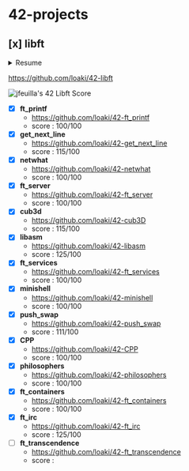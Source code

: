 # 42-projects


## [x] **libft**
<details>
  <summary>Resume</summary>
  <text> This project aims to make you code in C a library of usual functions that you can use for your next projects. </text>
</details>

https://github.com/loaki/42-libft

![jfeuilla's 42 Libft Score](https://badge42.vercel.app/api/v2/cl3vp66tw002509l1p3inopdr/project/1618960)

- [x] **ft_printf** 
  * https://github.com/loaki/42-ft_printf
  * score : 100/100
- [x] **get_next_line**
  * https://github.com/loaki/42-get_next_line
  * score : 115/100
- [x] **netwhat** 
  * https://github.com/loaki/42-netwhat
  * score : 100/100
- [x] **ft_server**
  * https://github.com/loaki/42-ft_server
  * score : 100/100	
- [x] **cub3d**
  * https://github.com/loaki/42-cub3D
  * score : 115/100	 	
- [x] **libasm**
  * https://github.com/loaki/42-libasm
  * score : 125/100	 	
- [x] **ft_services**
  * https://github.com/loaki/42-ft_services
  * score : 100/100
- [x] **minishell**
  * https://github.com/loaki/42-minishell
  * score : 100/100
- [x] **push_swap**
  * https://github.com/loaki/42-push_swap
  * score : 111/100
- [x] **CPP**
  * https://github.com/loaki/42-CPP
  * score : 100/100
- [x] **philosophers**
  * https://github.com/loaki/42-philosophers
  * score : 100/100
- [x] **ft_containers**
  * https://github.com/loaki/42-ft_containers
  * score : 100/100
- [x] **ft_irc**
  * https://github.com/loaki/42-ft_irc
  * score : 125/100
- [ ] **ft_transcendence**
  * https://github.com/loaki/42-ft_transcendence
  * score :
